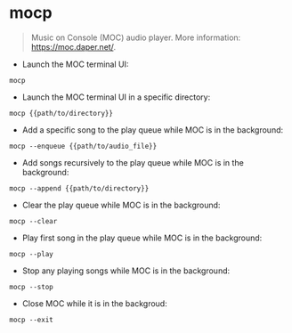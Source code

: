 # mocp

> Music on Console (MOC) audio player.
> More information: <https://moc.daper.net/>.

- Launch the MOC terminal UI:

`mocp`

- Launch the MOC terminal UI in a specific directory:

`mocp {{path/to/directory}}`


- Add a specific song to the play queue while MOC is in the background:

`mocp --enqueue {{path/to/audio_file}}`

- Add songs recursively to the play queue while MOC is in the background:

`mocp --append {{path/to/directory}}`

- Clear the play queue while MOC is in the background:

`mocp --clear`

- Play first song in the play queue while MOC is in the background:

`mocp --play`

- Stop any playing songs while MOC is in the background:

`mocp --stop`

- Close MOC while it is in the backgroud:

`mocp --exit`

